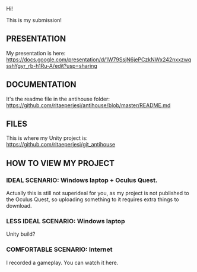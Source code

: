 Hi!

This is my submission!

## PRESENTATION
My presentation is here: https://docs.google.com/presentation/d/1W79SsjN6jePCzkNWx242nxxzwqsshYgyr_rb-h1Ru-A/edit?usp=sharing

## DOCUMENTATION
It's the readme file in the antihouse folder: https://github.com/ritaeperjesi/antihouse/blob/master/README.md

## FILES
This is where my Unity project is: https://github.com/ritaeperjesi/git_antihouse

## HOW TO VIEW MY PROJECT
### IDEAL SCENARIO: Windows laptop + Oculus Quest. 
Actually this is still not superideal for you, as my project is not published to the Oculus Quest, so uploading something to it requires extra things to download.

### LESS IDEAL SCENARIO: Windows laptop
Unity build? 

### COMFORTABLE SCENARIO: Internet
I recorded a gameplay. You can watch it here. 



